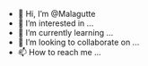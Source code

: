 - 👋 Hi, I’m @Malagutte
- 👀 I’m interested in ...
- 🌱 I’m currently learning ...
- 💞️ I’m looking to collaborate on ...
- 📫 How to reach me ...

<!---
Malagutte/Malagutte is a ✨ special ✨ repository because its `README.md` (this file) appears on your GitHub profile.
You can click the Preview link to take a look at your changes.
--->
